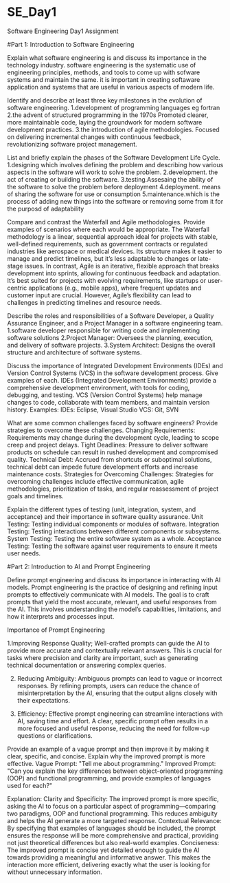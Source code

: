 # SE_Day1
Software Engineering Day1 Assignment

#Part 1: Introduction to Software Engineering

Explain what software engineering is and discuss its importance in the technology industry.
software engineering is the systematic use of engineering principles, methods, and tools to come up with sofware systems and maintain the same. it is important in creating softaware application and systems that are useful in various aspects of modern life.

Identify and describe at least three key milestones in the evolution of software engineering.
 1.development of programming languages eg fortran
 2.the advent of structured programming in the 1970s
Promoted clearer, more maintainable code, laying the groundwork for modern software development practices.
3.the introduction of agile methodologies.
Focused on delivering incremental changes with continuous feedback, revolutionizing software project management.

List and briefly explain the phases of the Software Development Life Cycle.
1.designing which involves defining the problem and describing how various aspects in the software will work to solve the problem.
2.development. the act of creating or building the software.
3.testing.Assesaing the ability of the software to solve the problem before deployment
4.deployment. means of sharing the software for use or consumption
5.maintenance.which is the process of adding new things into the software or removing some from it for the purposd of adaptability

Compare and contrast the Waterfall and Agile methodologies. Provide examples of scenarios where each would be appropriate.
The Waterfall methodology is a linear, sequential approach ideal for projects with stable, well-defined requirements, such as government contracts or regulated industries like aerospace or medical devices. Its structure makes it easier to manage and predict timelines, but it’s less adaptable to changes or late-stage issues.
In contrast, Agile is an iterative, flexible approach that breaks development into sprints, allowing for continuous feedback and adaptation. It’s best suited for projects with evolving requirements, like startups or user-centric applications (e.g., mobile apps), where frequent updates and customer input are crucial. However, Agile’s flexibility can lead to challenges in predicting timelines and resource needs.

Describe the roles and responsibilities of a Software Developer, a Quality Assurance Engineer, and a Project Manager in a software engineering team.
1.software developer responsible for writing code and implementing software solutions
2.Project Manager: Oversees the planning, execution, and delivery of software projects.
3.System Architect: Designs the overall structure and architecture of software systems.

Discuss the importance of Integrated Development Environments (IDEs) and Version Control Systems (VCS) in the software development process. Give examples of each.
 IDEs (Integrated Development Environments) provide a comprehensive development environment, with tools for coding, debugging, and testing.
 VCS (Version Control Systems) help manage changes to code, collaborate with team members, and maintain version history.
Examples:
IDEs: Eclipse, Visual Studio
VCS: Git, SVN

What are some common challenges faced by software engineers? Provide strategies to overcome these challenges.
Changing Requirements: Requirements may change during the development cycle, leading to scope creep and project delays.
Tight Deadlines: Pressure to deliver software products on schedule can result in rushed development and compromised quality.
Technical Debt: Accrued from shortcuts or suboptimal solutions, technical debt can impede future development efforts and increase maintenance costs.
Strategies for Overcoming Challenges: Strategies for overcoming challenges include effective communication, agile methodologies, prioritization of tasks, and regular reassessment of project goals and timelines.

Explain the different types of testing (unit, integration, system, and acceptance) and their importance in software quality assurance.
Unit Testing: Testing individual components or modules of software.
Integration Testing: Testing interactions between different components or subsystems.
System Testing: Testing the entire software system as a whole.
Acceptance Testing: Testing the software against user requirements to ensure it meets user needs.

#Part 2: Introduction to AI and Prompt Engineering


Define prompt engineering and discuss its importance in interacting with AI models.
Prompt engineering is the practice of designing and refining input prompts to effectively communicate with AI models. The goal is to craft prompts that yield the most accurate, relevant, and useful responses from the AI. This involves understanding the model’s capabilities, limitations, and how it interprets and processes input.

Importance of Prompt Engineering

1.Improving Response Quality; Well-crafted prompts can guide the AI to provide more accurate and contextually relevant answers. This is crucial for tasks where precision and clarity are important, such as generating technical documentation or answering complex queries.
  
2. Reducing Ambiguity: Ambiguous prompts can lead to vague or incorrect responses. By refining prompts, users can reduce the chance of misinterpretation by the AI, ensuring that the output aligns closely with their expectations.
  
3. Efficiency: Effective prompt engineering can streamline interactions with AI, saving time and effort. A clear, specific prompt often results in a more focused and useful response, reducing the need for follow-up questions or clarifications.

Provide an example of a vague prompt and then improve it by making it clear, specific, and concise. Explain why the improved prompt is more effective.
Vague Prompt: 
"Tell me about programming."
Improved Prompt:
"Can you explain the key differences between object-oriented programming (OOP) and functional programming, and provide examples of languages used for each?"

Explanation:
Clarity and Specificity: The improved prompt is more specific, asking the AI to focus on a particular aspect of programming—comparing two paradigms, OOP and functional programming. This reduces ambiguity and helps the AI generate a more targeted response.
Contextual Relevance: By specifying that examples of languages should be included, the prompt ensures the response will be more comprehensive and practical, providing not just theoretical differences but also real-world examples.
Conciseness: The improved prompt is concise yet detailed enough to guide the AI towards providing a meaningful and informative answer. This makes the interaction more efficient, delivering exactly what the user is looking for without unnecessary information.
